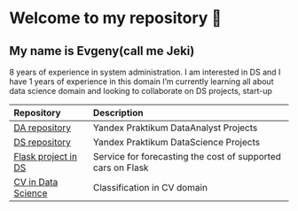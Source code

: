 # Welcome to my repository 👋

## My name is Evgeny(call me Jeki)

8 years of experience in system administration. I am interested in DS and I have 1 years of experience in this domain
I’m currently learning all about data science domain and looking to collaborate on DS projects, start-up

| Repository | Description |
| :---------------------- | :---------------------- |
| [DA repository](https://github.com/RCCyber/DataAnalyst) | Yandex Praktikum DataAnalyst Projects |
| [DS repository](DataScience) | Yandex Praktikum DataScience Projects |
| [Flask project in DS](DS_Flask) | Service for forecasting the cost of supported cars on Flask |
| [CV in Data Science](Detect-employees-CV-) | Classification in CV domain |
